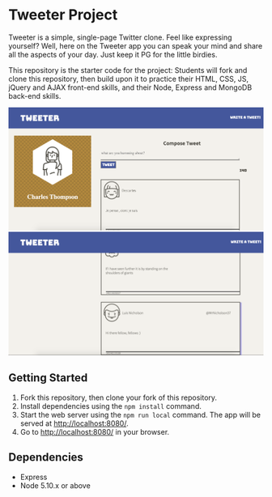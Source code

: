 # Tweeter Project

Tweeter is a simple, single-page Twitter clone.
Feel like expressing yourself? Well, here on the Tweeter app you can speak your mind and share all the aspects of your day. Just keep it PG for the little birdies. 

This repository is the starter code for the project: Students will fork and clone this repository, then build upon it to practice their HTML, CSS, JS, jQuery and AJAX front-end skills, and their Node, Express and MongoDB back-end skills.

![Screenshot](https://github.com/lovely-cups/tweeter/blob/master/public/images/tweeter:home.png)
![Screenshot](https://github.com/lovely-cups/tweeter/blob/master/public/images/tweeter:post.png)


## Getting Started

1. Fork this repository, then clone your fork of this repository.
2. Install dependencies using the `npm install` command.
3. Start the web server using the `npm run local` command. The app will be served at <http://localhost:8080/>.
4. Go to <http://localhost:8080/> in your browser.

## Dependencies

- Express
- Node 5.10.x or above
